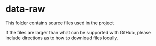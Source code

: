 # data-raw
This folder contains source files used in the project

If the files are larger than what can be supported with GitHub, please include directions as to how to download files locally.
